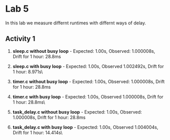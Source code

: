 # Lab 5
In this lab we measure differnt runtimes with differnt ways of delay.

## Activity 1
1. **sleep.c without busy loop** - Expected: 1.00s, Observed: 1.000008s, Drift for 1 hour: 28.8ms
1. **sleep.c with busy loop** - Expected: 1.00s, Observed 1.002492s, Drift for 1 hour: 8.971s\

1. **timer.c without busy loop** - Expected: 1.00s, Observed: 1.000008s, Drift for 1 hour: 28.8ms
1. **timer.c with busy loop** - Expected: 1.00s, Observed 1.000008s, Drift for 1 hour: 28.8ms\

1. **task_delay.c without busy loop** - Expected: 1.00s, Observed: 1.000008s, Drift for 1 hour: 28.8ms
1. **task_delay.c with busy loop** - Expected: 1.00s, Observed 1.004004s, Drift for 1 hour: 14.414s\

